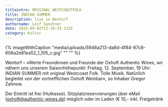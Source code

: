 ```yaml
---
titleintro: ORIGINAL WESTCOASTFOLK
title: INDIAN SUMMER
description: live in Wentorf
authorname: Leif Sandtner
date: 2025-09-02T13:19:33.133Z
category: Kultur
---
```



{% imageWithCaption "media/uploads/5946a213-da8d-4f84-87c8-606a2e81ea52_1_105_c.jpg" "" "" %}

Wentorf – »Werte Freundinnen und Freunde der Oxhoft Authentic Wines, wir nähern uns unserem Saisonhöhepunkt: Freitag, 12. September, 19 Uhr: INDIAN SUMMER mit original Westcoast Folk. Tolle Musik. Natürlich begleitet von der vortrefflichen Oxhoft Weinbar«, so Inhaber Gregor Zahnow.

Der Eintritt ist frei (Hutkasse). Sitzplatzreservierungen über eMail (oxhoft@authentic-wines.de) möglich oder im Laden (€ 10,- inkl. Freigetränk